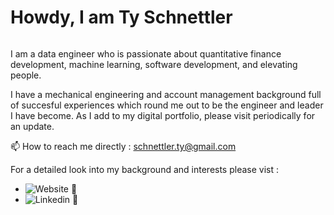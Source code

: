 # Howdy, I am Ty Schnettler

<img src="">

I am a data engineer who is passionate about quantitative finance development,
machine learning, software development, and elevating people.

I have a mechanical engineering and account management background full of succesful experiences 
which round me out to be the engineer and leader I have become.
As I add to my digital portfolio, please visit periodically for an update.
 
 📫 How to reach me directly : schnettler.ty@gmail.com

For a detailed look into my background and interests please vist :
- ![Website](https://www.pipewayrunner.com/) 💼
- ![Linkedin](https://www.linkedin.com/in/ty-schnettler-77570b9/) 💼

